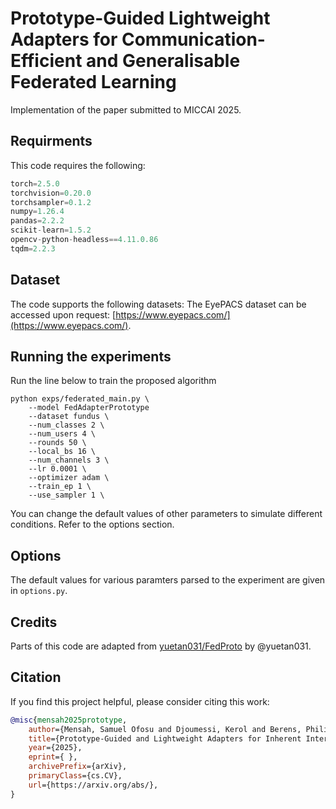# Prototype-Guided Lightweight Adapters for Communication-Efficient and Generalisable Federated Learning

Implementation of the paper submitted to MICCAI 2025.

## Requirments
This code requires the following:
```python
torch=2.5.0
torchvision=0.20.0
torchsampler=0.1.2
numpy=1.26.4
pandas=2.2.2
scikit-learn=1.5.2
opencv-python-headless==4.11.0.86
tqdm=2.2.3
```

## Dataset
The code supports the following datasets:
The EyePACS dataset can be accessed upon request: [https://www.eyepacs.com/](https://www.eyepacs.com/).

## Running the experiments

Run the line below to train the proposed algorithm
```
python exps/federated_main.py \
    --model FedAdapterPrototype
    --dataset fundus \
    --num_classes 2 \
    --num_users 4 \
    --rounds 50 \
    --local_bs 16 \
    --num_channels 3 \
    --lr 0.0001 \
    --optimizer adam \
    --train_ep 1 \
    --use_sampler 1 \
```

You can change the default values of other parameters to simulate different conditions. Refer to the options section.

## Options
The default values for various paramters parsed to the experiment are given in ```options.py```.

## Credits
Parts of this code are adapted from [yuetan031/FedProto](https://github.com/yuetan031/FedProto) by @yuetan031.

## Citation
If you find this project helpful, please consider citing this work:
```bibtex
@misc{mensah2025prototype,
    author={Mensah, Samuel Ofosu and Djoumessi, Kerol and Berens, Philipp},
    title={Prototype-Guided and Lightweight Adapters for Inherent Interpretation and Generalisation in Federated Learning}, 
    year={2025},
    eprint={ },
    archivePrefix={arXiv},
    primaryClass={cs.CV},
    url={https://arxiv.org/abs/}, 
}
```